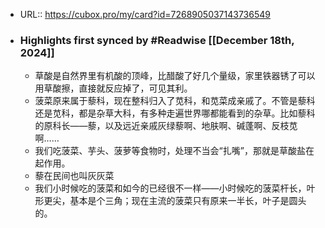 - URL:: https://cubox.pro/my/card?id=7268905037143736549
- ### Highlights first synced by #Readwise [[December 18th, 2024]]
    - 草酸是自然界里有机酸的顶峰，比醋酸了好几个量级，家里铁器锈了可以用草酸擦，直接就反应掉了，可见其利。
    - 菠菜原来属于藜科，现在整科归入了苋科，和苋菜成亲戚了。不管是藜科还是苋科，都是杂草大科，有多种走遍世界哪都能看到的杂草。比如藜科的原科长——藜，以及远近亲戚灰绿藜啊、地肤啊、碱蓬啊、反枝苋啊……
    - 我们吃菠菜、芋头、菠萝等食物时，处理不当会“扎嘴”，那就是草酸盐在起作用。
    - 藜在民间也叫灰灰菜
    - 我们小时候吃的菠菜和如今的已经很不一样——小时候吃的菠菜杆长，叶形更尖，基本是个三角；现在主流的菠菜只有原来一半长，叶子是圆头的。
